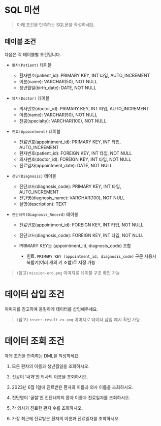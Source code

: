 # SQL 미션

> 아래 조건을 만족하는 SQL문을 작성하세요.

## 테이블 조건

다음은 각 테이블별 조건입니다.

- `환자(Patient)` 테이블

  - 환자번호(patient_id): PRIMARY KEY, INT 타입, AUTO_INCREMENT
  - 이름(name): VARCHAR(50), NOT NULL
  - 생년월일(birth_date): DATE, NOT NULL

- `의사(Doctor)` 테이블

  - 의사번호(doctor_id): PRIMARY KEY, INT 타입, AUTO_INCREMENT
  - 이름(name): VARCHAR(50), NOT NULL
  - 전공(specialty): VARCHAR(100), NOT NULL

- `진료(Appointment)` 테이블

  - 진료번호(appointment_id): PRIMARY KEY, INT 타입, AUTO_INCREMENT
  - 환자번호(patient_id): FOREIGN KEY, INT 타입, NOT NULL
  - 의사번호(doctor_id): FOREIGN KEY, INT 타입, NOT NULL
  - 진료일자(appointment_date): DATE, NOT NULL

- `진단(Diagnosis)` 테이블

  - 진단코드(diagnosis_code): PRIMARY KEY, INT 타입, AUTO_INCREMENT
  - 진단명(diagnosis_name): VARCHAR(100), NOT NULL
  - 설명(description): TEXT

- `진단내역(Diagnosis_Record)` 테이블

  - 진료번호(appointment_id): FOREIGN KEY, INT 타입, NOT NULL
  - 진단코드(diagnosis_code): FOREIGN KEY, INT 타입, NOT NULL
  - PRIMARY KEY는 (appointment_id, diagnosis_code) 조합

    - 힌트. `PRIMARY KEY (appointment_id, diagnosis_code)` 구문 사용시 복합키(여러 개의 키 조합)로 지정 가능

> (참고) `mission-erd.png` 이미지로 테이블 구조 확인 가능

# 데이터 삽입 조건

이미지를 참고하여 동일하게 데이터를 삽입해주세요.

> (참고) `insert-result-ex.png` 이미지로 데이터 삽입 예시 확인 가능

# 데이터 조회 조건

아래 조건을 만족하는 DML을 작성하세요.

1. 모든 환자의 이름과 생년월일을 조회하시오.

2. 전공이 '내과'인 의사의 이름을 조회하시오.

3. 2023년 6월 1일에 진료받은 환자의 이름과 의사 이름을 조회하시오.

4. 진단명이 '골절'인 진단내역의 환자 이름과 진료일자를 조회하시오.

5. 각 의사가 진료한 환자 수를 조회하시오.

6. 가장 최근에 진료받은 환자의 이름과 진료일자를 조회하시오.
